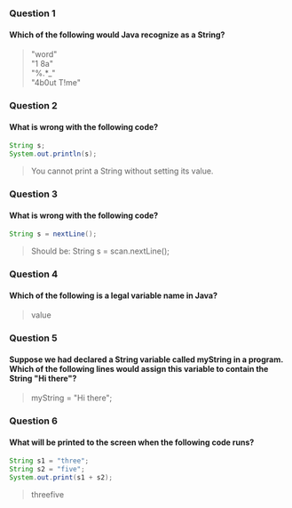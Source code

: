 ### Question 1
#### Which of the following would Java recognize as a String?
> "word"    
"1 8a"    
"%.*_"    
"4b0ut T!me"

### Question 2
#### What is wrong with the following code?
```java
String s;
System.out.println(s);
```
> You cannot print a String without setting its value. 

### Question 3
#### What is wrong with the following code?
```java
String s = nextLine();
```
> Should be: String s = scan.nextLine();


### Question 4
#### Which of the following is a legal variable name in Java?
> value

### Question 5
#### Suppose we had declared a String variable called myString in a program. Which of the following lines would assign this variable to contain the String "Hi there"?
> myString = "Hi there"; 

### Question 6
#### What will be printed to the screen when the following code runs?
```java
String s1 = "three";
String s2 = "five";
System.out.print(s1 + s2);
```
> threefive